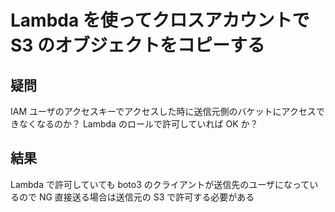 # Lambda を使ってクロスアカウントで S3 のオブジェクトをコピーする

## 疑問

IAM ユーザのアクセスキーでアクセスした時に送信元側のバケットにアクセスできなくなるのか？
Lambda のロールで許可していれば OK か？

## 結果

Lambda で許可していても boto3 のクライアントが送信先のユーザになっているので NG
直接送る場合は送信元の S3 で許可する必要がある
